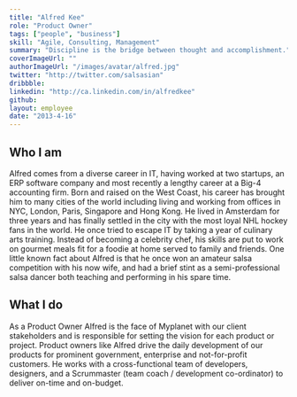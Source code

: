 ```yaml
---
title: "Alfred Kee"
role: "Product Owner"
tags: ["people", "business"]
skill: "Agile, Consulting, Management"
summary: "Discipline is the bridge between thought and accomplishment."
coverImageUrl: ""
authorImageUrl: "/images/avatar/alfred.jpg"
twitter: "http://twitter.com/salsasian"
dribbble:
linkedin: "http://ca.linkedin.com/in/alfredkee"
github:
layout: employee
date: "2013-4-16"
---
```


## Who I am

Alfred comes from a diverse career in IT, having worked at two startups, an ERP software company and most recently a lengthy career at a Big-4 accounting firm.  Born and raised on the West Coast, his career has brought him to many cities of the world including living and working from offices in NYC, London, Paris, Singapore and Hong Kong.  He lived in Amsterdam for three years and has finally settled in the city with the most loyal NHL hockey fans in the world.  He once tried to escape IT by taking a year of culinary arts training.  Instead of becoming a celebrity chef, his skills are put to work on gourmet meals fit for a foodie at home served to family and friends.  One little known fact about Alfred is that he once won an amateur salsa competition with his now wife, and had a brief stint as a semi-professional salsa dancer both teaching and performing in his spare time.

## What I do

As a Product Owner Alfred is the face of Myplanet with our client stakeholders and is responsible for setting the vision for each product or project. Product owners like Alfred drive the daily development of our products for prominent government, enterprise and not-for-profit customers. He works with a cross-functional team of developers, designers, and a Scrummaster (team coach / development co-ordinator) to deliver on-time and on-budget.
